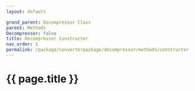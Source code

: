 ```yaml
---
layout: default

grand_parent: Decompressor Class
parent: Methods
Decompressor: false
title: Decompressor Constructor
nav_order: 1
permalink: /package/converterpackage/decompressor/methods/constructor
---
```

# {{ page.title }}